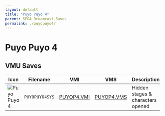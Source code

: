 ```yaml
---
layout: default
title: "Puyo Puyo 4"
parent: SEGA Dreamcast Saves
permalink: ./puyopuyo4/
---
```

# Puyo Puyo 4

## VMU Saves

| Icon | Filename | VMI | VMS | Description |
|------|----------|-----|-----|-------------|
| ![Puyo Puyo 4](../icons/PUYOPUYO4SYS.GIF) | `PUYOPUYO4SYS` | [PUYOP4.VMI](PUYOP4.VMI) | [PUYOP4.VMS](PUYOP4.VMS) | Hidden stages & characters opened |
